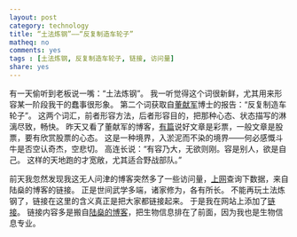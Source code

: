 ```yaml
---
layout: post 
category: technology
title: “土法炼钢”——“反复制造车轮子”
matheq: no
comments: yes
tags : [土法炼钢, 反复制造车轮子, 链接, 访问量] 
share: yes
---
```


有一天偷听到老板说一嘴：“土法炼钢”。
我一听觉得这个词很新鲜，尤其用来形容某一阶段我干的蠢事很形象。
第二个词获取自[董献军](http://sterding.wordpress.com/ "董献军]")博士的报告：“反复制造车轮子”。
这两个词汇，前者形容方法，后者形容目的，把那种心态、状态描写的淋漓尽致，畅快。
昨天又看了董献军的博客，[有篇](http://sterding.wordpress.com/2013/05/15/%E5%85%B3%E4%BA%8E%E5%81%9A%E5%AD%A6%E9%97%AE/)说好文章是彩票，一般文章是股票，要有欣赏股票的心态。
这是一种境界，入淤泥而不染的境界——何必感慨斗牛是否空认奇杰，空悲切。
高连长说：“有容乃大，无欲则刚。容是别人，欲是自己。
这样的天地跑的才宽敞，尤其适合野战部队。”


前天我忽然发现我这无人问津的博客突然多了一些访问量，[上网](http://www.google.com/analytics/ "上网")查询下数据，来自陆燊的博客的链接。 
正是世间武学多端，诸家修为，各有所长。
不能再玩土法炼钢了，链接在这里的含义真正是把大家都链接起来。
于是我在网站上添加了[链接](https://yanshuo.name/cn/links/ "链接")。
链接内容多是搬自[陆燊的博客](http://lushen.name/en/links/)，把生物信息排在了前面，因为我也是生物信息专业。
